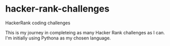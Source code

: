 # hacker-rank-challenges
HackerRank coding challenges

This is my journey in completeing as many Hacker Rank challenges as I can. I'm initially using Pythona as my chosen language. 
